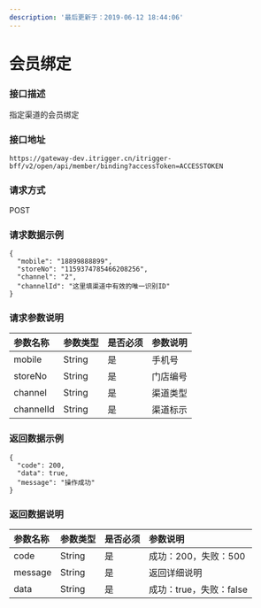 ```yaml
---
description: '最后更新于：2019-06-12 18:44:06'
---
```


# 会员绑定

### 接口描述

指定渠道的会员绑定

### 接口地址

```text
https://gateway-dev.itrigger.cn/itrigger-bff/v2/open/api/member/binding?accessToken=ACCESSTOKEN
```

### 请求方式

POST

### 请求数据示例

```text
{
  "mobile": "18899888899",
  "storeNo": "1159374785466208256",
  "channel": "2",
  "channelId": "这里填渠道中有效的唯一识别ID"
}
```

### 请求参数说明

| 参数名称 | 参数类型 | 是否必须 | 参数说明 |
| :--- | :--- | :--- | :--- |
| mobile | String | 是 | 手机号 |
| storeNo | String | 是 | 门店编号 |
| channel | String | 是 | 渠道类型 |
| channelId | String | 是 | 渠道标示 |

### 返回数据示例

```text
{
  "code": 200,
  "data": true,
  "message": "操作成功"
}
```

### 返回数据说明

| 参数名称 | 参数类型 | 是否必须 | 参数说明 |
| :--- | :--- | :--- | :--- |
| code | String | 是 | 成功：200，失败：500 |
| message | String | 是 | 返回详细说明 |
| data | String | 是 | 成功：true，失败：false |


